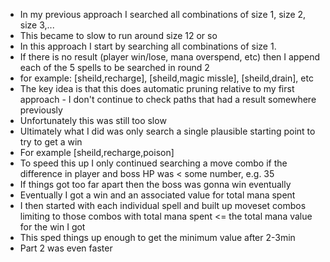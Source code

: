 - In my previous approach I searched all combinations of size 1, size 2, size 3,...
- This became to slow to run around size 12 or so
- In this approach I start by searching all combinations of size 1.
- If there is no result (player win/lose, mana overspend, etc) then I append each of the 5 spells to be searched in round 2
- for example: [sheild,recharge], [sheild,magic missle], [sheild,drain], etc
- The key idea is that this does automatic pruning relative to my first approach - I don't continue to check paths that had a result somewhere previously
- Unfortunately this was still too slow
- Ultimately what I did was only search a single plausible starting point to try to get a win
- For example [sheild,recharge,poison]
- To speed this up I only continued searching a move combo if the difference in player and boss HP was < some number, e.g. 35
- If things got too far apart then the boss was gonna win eventually
- Eventually I got a win and an associated value for total mana spent
- I then started with each individual spell and built up moveset combos limiting to those combos with total mana spent <= the total mana value for the win I got
- This sped things up enough to get the minimum value after 2-3min
- Part 2 was even faster
